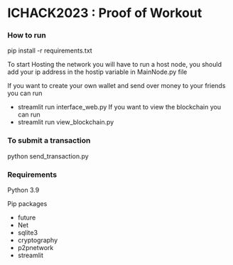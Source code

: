 # ICHACK2023 : Proof of Workout

### How to run 

pip install -r requirements.txt


To start Hosting the network you will have to run a host node, you should add your ip address in
the hostip variable in MainNode.py file

If you want to create your own wallet and send over money to your friends
you can run 
- streamlit run interface_web.py
If you want to view the blockchain you can run
- streamlit run view_blockchain.py

### To submit a transaction
python send_transaction.py 

### Requirements
Python 3.9

Pip packages
- future
- Net
- sqlite3
- cryptography
- p2pnetwork
- streamlit
